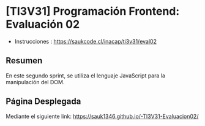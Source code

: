 # [TI3V31] Programación Frontend: Evaluación 02

- Instrucciones : https://saukcode.cl/inacap/ti3v31/eval02


## Resumen 
En este segundo sprint, se utiliza el lenguaje JavaScript para la manipulación del DOM.


## Página Desplegada

Mediante el siguiente link: https://sauk1346.github.io/-TI3V31-Evaluacion02/